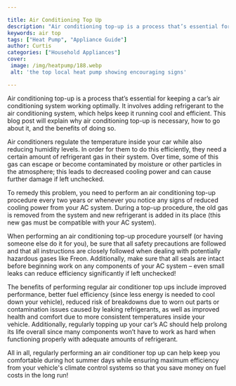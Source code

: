 ```yaml
---

title: Air Conditioning Top Up
description: "Air conditioning top-up is a process that’s essential for keeping a car’s air conditioning system working optimally. It involves a...keep going and find out"
keywords: air top
tags: ["Heat Pump", "Appliance Guide"]
author: Curtis
categories: ["Household Appliances"]
cover: 
 image: /img/heatpump/188.webp
 alt: 'the top local heat pump showing encouraging signs'

---
```


Air conditioning top-up is a process that’s essential for keeping a car’s air conditioning system working optimally. It involves adding refrigerant to the air conditioning system, which helps keep it running cool and efficient. This blog post will explain why air conditioning top-up is necessary, how to go about it, and the benefits of doing so.

Air conditioners regulate the temperature inside your car while also reducing humidity levels. In order for them to do this efficiently, they need a certain amount of refrigerant gas in their system. Over time, some of this gas can escape or become contaminated by moisture or other particles in the atmosphere; this leads to decreased cooling power and can cause further damage if left unchecked.

To remedy this problem, you need to perform an air conditioning top-up procedure every two years or whenever you notice any signs of reduced cooling power from your AC system. During a top-up procedure, the old gas is removed from the system and new refrigerant is added in its place (this new gas must be compatible with your AC system).

When performing an air conditioning top-up procedure yourself (or having someone else do it for you), be sure that all safety precautions are followed and that all instructions are closely followed when dealing with potentially hazardous gases like Freon. Additionally, make sure that all seals are intact before beginning work on any components of your AC system – even small leaks can reduce efficiency significantly if left unchecked! 

The benefits of performing regular air conditioner top ups include improved performance, better fuel efficiency (since less energy is needed to cool down your vehicle), reduced risk of breakdowns due to worn out parts or contamination issues caused by leaking refrigerants, as well as improved health and comfort due to more consistent temperatures inside your vehicle. Additionally, regularly topping up your car’s AC should help prolong its life overall since many components won’t have to work as hard when functioning properly with adequate amounts of refrigerant. 

 All in all, regularly performing an air conditioner top up can help keep you comfortable during hot summer days while ensuring maximum efficiency from your vehicle's climate control systems so that you save money on fuel costs in the long run!
